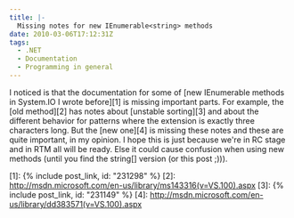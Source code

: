 ```yaml
---
title: |-
  Missing notes for new IEnumerable<string> methods
date: 2010-03-06T17:12:31Z
tags:
  - .NET
  - Documentation
  - Programming in general
---
```

I noticed is that the documentation for some of [new IEnumerable<string> methods in System.IO I wrote before][1] is missing important parts. For example, the [old method][2] has notes about [unstable sorting][3] and about the different behavior for patterns where the extension is exactly three characters long. But the [new one][4] is missing these notes and these are quite important, in my opinion. I hope this is just because we're in RC stage and in RTM all will be ready. Else it could cause confusion when using new methods (until you find the string[] version (or this post ;))).

[1]: {% include post_link, id: "231298" %}
[2]: http://msdn.microsoft.com/en-us/library/ms143316(v=VS.100).aspx
[3]: {% include post_link, id: "231149" %}
[4]: http://msdn.microsoft.com/en-us/library/dd383571(v=VS.100).aspx